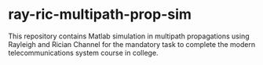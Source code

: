 # ray-ric-multipath-prop-sim
This repository contains Matlab simulation in multipath propagations using Rayleigh and Rician Channel for the mandatory task to complete the modern telecommunications system course in college.
